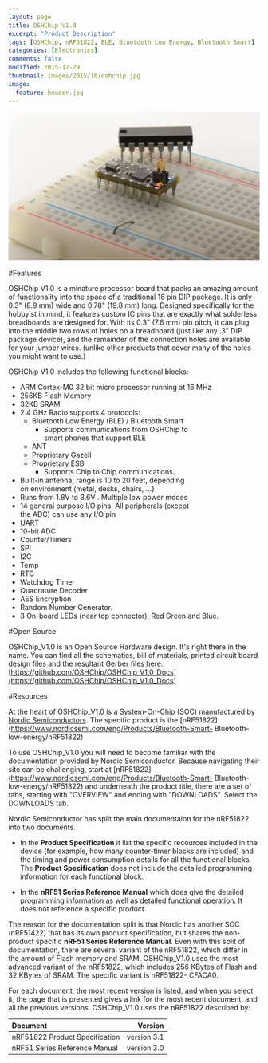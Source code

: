 ```yaml
---
layout: page
title: OSHChip V1.0
excerpt: "Product Description"
tags: [OSHChip, nRF51822, BLE, Bluetooth Low Energy, Bluetooth Smart]
categories: [Electronics]
comments: false
modified: 2015-12-29
thumbnail: images/2015/10/oshchip.jpg
image:
  feature: header.jpg
---
```


![OSHChip](/images/2015/11/OSHChip_Black_on_breadboard_4.JPG "OSHChip")
 
#Features

OSHChip V1.0 is a minature processor board that packs an amazing
amount of functionality into the space of a traditional 16 pin DIP
package. It is only 0.3" (8.9 mm) wide and 0.78" (19.8 mm) long.
Designed specifically for the hobbyist in mind, it features custom IC
pins that are exactly what solderless breadboards are designed for.
With its 0.3" (7.6 mm) pin pitch, it can plug into the middle two rows
of holes on a breadboard (just like any .3" DIP package device), and
the remainder of the connection holes are available for your jumper
wires. (unlike other products that cover many of the holes you might
want to use.)

OSHChip V1.0 includes the following functional blocks:

* ARM Cortex-M0 32 bit micro processor running at 16 MHz
* 256KB Flash Memory
* 32KB SRAM
* 2.4 GHz Radio supports 4 protocols:
  * Bluetooth Low Energy (BLE) / Bluetooth Smart
    * Supports communications from OSHChip to  
      smart phones that support BLE
  * ANT
  * Proprietary Gazell
  * Proprietary ESB
    * Supports Chip to Chip communications.
* Built-in antenna, range is 10 to 20 feet, depending  
  on environment (metal, desks, chairs, ...)
* Runs from 1.8V to 3.6V .  Multiple low power modes
* 14 general purpose I/O pins. All peripherals (except  
  the ADC) can use any I/O pin
* UART
* 10-bit ADC
* Counter/Timers
* SPI
* I2C
* Temp
* RTC
* Watchdog Timer
* Quadrature Decoder
* AES Encryption
* Random Number Generator.
* 3 On-board LEDs (near top connector), Red Green and Blue.

#Open Source

OSHChip_V1.0 is an Open Source Hardware design. It's right there
in the name. You can find all the schematics, bill of materials,
printed circuit board design files and the resultant Gerber files
here: [https://github.com/OSHChip/OSHChip_V1.0_Docs](https://github.com/OSHChip/OSHChip_V1.0_Docs)

#Resources

At the heart of OSHChip_V1.0 is a System-On-Chip (SOC) manufactured by
[Nordic&nbsp;Semiconductors](https://www.nordicsemi.com/). The specific
product is the
[nRF51822](https://www.nordicsemi.com/eng/Products/Bluetooth-Smart-
Bluetooth-low-energy/nRF51822)

To use OSHChip_V1.0 you will need to become familiar with the
documentation provided by Nordic Semiconductor. Because navigating
their site can be challenging, start at
[nRF51822](https://www.nordicsemi.com/eng/Products/Bluetooth-Smart-
Bluetooth-low-energy/nRF51822) and underneath the product title, there
are a set of tabs, starting with "OVERVIEW" and ending with
"DOWNLOADS".  Select the DOWNLOADS tab.

Nordic Semiconductor has split the main documentaion for the nRF51822
into two documents.

* In the **Product Specification** it list the specific recources
included in the device (for example, how many counter-timer blocks are
included) and the timing and power consumption details for all the
functional blocks. The **Product Specification** does not include the
detailed programming information for each functional block.

* In the **nRF51 Series Reference Manual** which does give the detailed
programming information as well as detailed functional operation. It
does not reference a specific product.


The reason for the documentation split is that Nordic has another SOC
(nRF51422) that has its own product specification, but shares the non-
product specific **nRF51 Series Reference Manual**. Even with this
split of documentation, there are several variant of the nRF51822,
which differ in the amount of Flash memory and SRAM. OSHChip_V1.0 uses
the most advanced variant of the nRF51822, which includes 256 KBytes
of Flash and 32 KBytes of SRAM. The specific variant is nRF51822-
CFACA0.

For each document, the most recent version is listed, and when
you select it, the page that is presented gives a link for the
most recent document, and all the previous versions.
OSHChip_V1.0 uses the nRF51822 described by:

|**Document**|**Version**|
|:-----------|----------:|
|nRF51822 Product Specification | version 3.1 | 
|nRF51 Series Reference Manual | version 3.0 |
